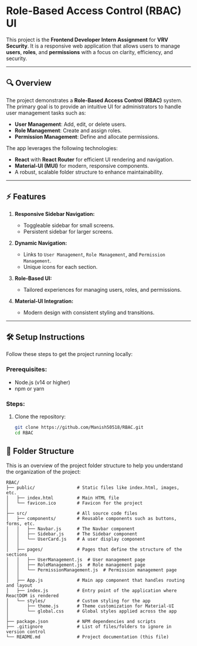 # Role-Based Access Control (RBAC) UI

This project is the **Frontend Developer Intern Assignment** for **VRV Security**. It is a responsive web application that allows users to manage **users**, **roles**, and **permissions** with a focus on clarity, efficiency, and security.

---

## 🔍 **Overview**

The project demonstrates a **Role-Based Access Control (RBAC)** system. The primary goal is to provide an intuitive UI for administrators to handle user management tasks such as:
- **User Management**: Add, edit, or delete users.
- **Role Management**: Create and assign roles.
- **Permission Management**: Define and allocate permissions.

The app leverages the following technologies:
- **React** with **React Router** for efficient UI rendering and navigation.
- **Material-UI (MUI)** for modern, responsive components.
- A robust, scalable folder structure to enhance maintainability.

---

## ⚡ **Features**

1. **Responsive Sidebar Navigation:**
   - Toggleable sidebar for small screens.
   - Persistent sidebar for larger screens.

2. **Dynamic Navigation:**
   - Links to `User Management`, `Role Management`, and `Permission Management`.
   - Unique icons for each section.

3. **Role-Based UI:**
   - Tailored experiences for managing users, roles, and permissions.

4. **Material-UI Integration:**
   - Modern design with consistent styling and transitions.

---

## 🛠️ **Setup Instructions**

Follow these steps to get the project running locally:

### Prerequisites:
- Node.js (v14 or higher)
- npm or yarn

### Steps:
1. Clone the repository:
   ```bash
   git clone https://github.com/Manish50518/RBAC.git
   cd RBAC
## 📁 **Folder Structure**

This is an overview of the project folder structure to help you understand the organization of the project:

```plaintext
RBAC/
├── public/                # Static files like index.html, images, etc.
│   ├── index.html         # Main HTML file
│   └── favicon.ico        # Favicon for the project
│
├── src/                   # All source code files
│   ├── components/        # Reusable components such as buttons, forms, etc.
│   │   ├── Navbar.js      # The Navbar component
│   │   ├── Sidebar.js     # The Sidebar component
│   │   └── UserCard.js    # A user display component
│   │
│   ├── pages/             # Pages that define the structure of the sections
│   │   ├── UserManagement.js  # User management page
│   │   ├── RoleManagement.js  # Role management page
│   │   └── PermissionManagement.js  # Permission management page
│   │
│   ├── App.js             # Main app component that handles routing and layout
│   ├── index.js           # Entry point of the application where ReactDOM is rendered
│   └── styles/            # Custom styling for the app
│       ├── theme.js       # Theme customization for Material-UI
│       └── global.css     # Global styles applied across the app
│
├── package.json           # NPM dependencies and scripts
├── .gitignore             # List of files/folders to ignore in version control
└── README.md              # Project documentation (this file)


